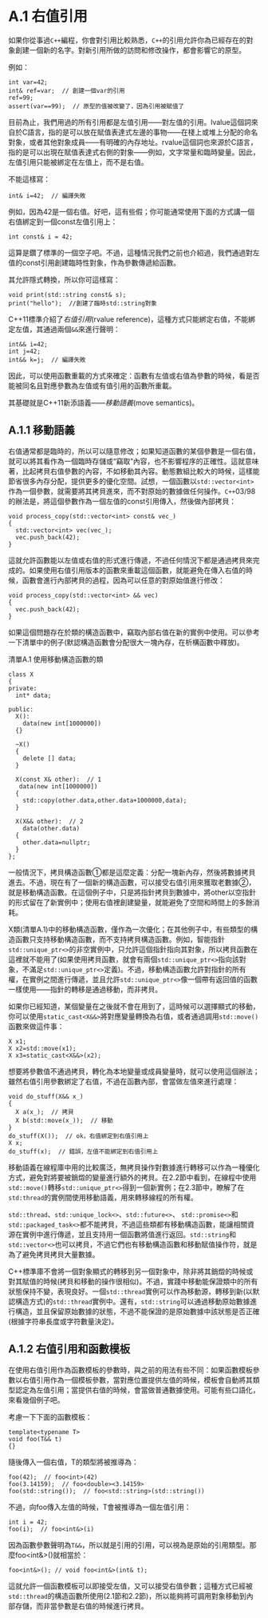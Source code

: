 # A.1 右值引用

如果你從事過`C++`編程，你會對引用比較熟悉，`C++`的引用允許你為已經存在的對象創建一個新的名字。對新引用所做的訪問和修改操作，都會影響它的原型。

例如：

```
int var=42;
int& ref=var;  // 創建一個var的引用
ref=99;
assert(var==99);  // 原型的值被改變了，因為引用被賦值了
```

目前為止，我們用過的所有引用都是左值引用——對左值的引用。lvalue這個詞來自於C語言，指的是可以放在賦值表達式左邊的事物——在棧上或堆上分配的命名對象，或者其他對象成員——有明確的內存地址。rvalue這個詞也來源於C語言，指的是可以出現在賦值表達式右側的對象——例如，文字常量和臨時變量。因此，左值引用只能被綁定在左值上，而不是右值。

不能這樣寫：

```
int& i=42;  // 編譯失敗
```

例如，因為42是一個右值。好吧，這有些假；你可能通常使用下面的方式講一個右值綁定到一個const左值引用上：

```
int const& i = 42;
```

這算是鑽了標準的一個空子吧。不過，這種情況我們之前也介紹過，我們通過對左值的const引用創建臨時性對象，作為參數傳遞給函數。

其允許隱式轉換，所以你可這樣寫：

```
void print(std::string const& s);
print("hello");  //創建了臨時std::string對象
```

C++11標準介紹了*右值引用*(rvalue reference)，這種方式只能綁定右值，不能綁定左值，其通過兩個`&&`來進行聲明：

```
int&& i=42;
int j=42;
int&& k=j;  // 編譯失敗
```

因此，可以使用函數重載的方式來確定：函數有左值或右值為參數的時候，看是否能被同名且對應參數為左值或有值引用的函數所重載。

其基礎就是C++11新添語義——*移動語義*(move semantics)。

## A.1.1 移動語義

右值通常都是臨時的，所以可以隨意修改；如果知道函數的某個參數是一個右值，就可以將其看作為一個臨時存儲或“竊取”內容，也不影響程序的正確性。這就意味著，比起拷貝右值參數的內容，不如移動其內容。動態數組比較大的時候，這樣能節省很多內存分配，提供更多的優化空間。試想，一個函數以`std::vector<int>`作為一個參數，就需要將其拷貝進來，而不對原始的數據做任何操作。`C++`03/98的辦法是，將這個參數作為一個左值的const引用傳入，然後做內部拷貝：

```
void process_copy(std::vector<int> const& vec_)
{
  std::vector<int> vec(vec_);
  vec.push_back(42);
}
```

這就允許函數能以左值或右值的形式進行傳遞，不過任何情況下都是通過拷貝來完成的。如果使用右值引用版本的函數來重載這個函數，就能避免在傳入右值的時候，函數會進行內部拷貝的過程，因為可以任意的對原始值進行修改：

```
void process_copy(std::vector<int> && vec)
{
  vec.push_back(42);
}
```

如果這個問題存在於類的構造函數中，竊取內部右值在新的實例中使用。可以參考一下清單中的例子(默認構造函數會分配很大一塊內存，在析構函數中釋放)。

清單A.1 使用移動構造函數的類

```
class X
{
private:
  int* data;

public:
  X():
    data(new int[1000000])
  {}

  ~X()
  {
    delete [] data;
  }

  X(const X& other):  // 1
   data(new int[1000000])
  {
    std::copy(other.data,other.data+1000000,data);
  }
  
  X(X&& other):  // 2
    data(other.data)
  {
    other.data=nullptr;
  }
};
```

一般情況下，拷貝構造函數①都是這麼定義：分配一塊新內存，然後將數據拷貝進去。不過，現在有了一個新的構造函數，可以接受右值引用來獲取老數據②，就是移動構造函數。在這個例子中，只是將指針拷貝到數據中，將other以空指針的形式留在了新實例中；使用右值裡創建變量，就能避免了空間和時間上的多餘消耗。

X類(清單A.1)中的移動構造函數，僅作為一次優化；在其他例子中，有些類型的構造函數只支持移動構造函數，而不支持拷貝構造函數。例如，智能指針`std::unique_ptr<>`的非空實例中，只允許這個指針指向其對象，所以拷貝函數在這裡就不能用了(如果使用拷貝函數，就會有兩個`std::unique_ptr<>`指向該對象，不滿足`std::unique_ptr<>`定義)。不過，移動構造函數允許對指針的所有權，在實例之間進行傳遞，並且允許`std::unique_ptr<>`像一個帶有返回值的函數一樣使用——指針的轉移是通過移動，而非拷貝。

如果你已經知道，某個變量在之後就不會在用到了，這時候可以選擇顯式的移動，你可以使用`static_cast<X&&>`將對應變量轉換為右值，或者通過調用`std::move()`函數來做這件事：

```
X x1;
X x2=std::move(x1);
X x3=static_cast<X&&>(x2);
```

想要將參數值不通過拷貝，轉化為本地變量或成員變量時，就可以使用這個辦法；雖然右值引用參數綁定了右值，不過在函數內部，會當做左值來進行處理：

```
void do_stuff(X&& x_)
{
  X a(x_);  // 拷貝
  X b(std::move(x_));  // 移動
}
do_stuff(X());  // ok，右值綁定到右值引用上
X x;
do_stuff(x);  // 錯誤，左值不能綁定到右值引用上
```

移動語義在線程庫中用的比較廣泛，無拷貝操作對數據進行轉移可以作為一種優化方式，避免對將要被銷燬的變量進行額外的拷貝。在2.2節中看到，在線程中使用`std::move()`轉移`std::unique_ptr<>`得到一個新實例；在2.3節中，瞭解了在`std:thread`的實例間使用移動語義，用來轉移線程的所有權。

`std::thread`、`std::unique_lock<>`、`std::future<>`、 `std::promise<>`和`std::packaged_task<>`都不能拷貝，不過這些類都有移動構造函數，能讓相關資源在實例中進行傳遞，並且支持用一個函數將值進行返回。`std::string`和`std::vector<>`也可以拷貝，不過它們也有移動構造函數和移動賦值操作符，就是為了避免拷貝拷貝大量數據。

C++標準庫不會將一個對象顯式的轉移到另一個對象中，除非將其銷燬的時候或對其賦值的時候(拷貝和移動的操作很相似)。不過，實踐中移動能保證類中的所有狀態保持不變，表現良好。一個`std::thread`實例可以作為移動源，轉移到新(以默認構造方式)的`std::thread`實例中。還有，`std::string`可以通過移動原始數據進行構造，並且保留原始數據的狀態，不過不能保證的是原始數據中該狀態是否正確(根據字符串長度或字符數量決定)。

## A.1.2 右值引用和函數模板

在使用右值引用作為函數模板的參數時，與之前的用法有些不同：如果函數模板參數以右值引用作為一個模板參數，當對應位置提供左值的時候，模板會自動將其類型認定為左值引用；當提供右值的時候，會當做普通數據使用。可能有些口語化，來看幾個例子吧。

考慮一下下面的函數模板：

```
template<typename T>
void foo(T&& t)
{}
```

隨後傳入一個右值，T的類型將被推導為：

```
foo(42);  // foo<int>(42)
foo(3.14159);  // foo<double><3.14159>
foo(std::string());  // foo<std::string>(std::string())
```

不過，向foo傳入左值的時候，T會被推導為一個左值引用：

```
int i = 42;
foo(i);  // foo<int&>(i)
```

因為函數參數聲明為`T&&`，所以就是引用的引用，可以視為是原始的引用類型。那麼foo<int&>()就相當於：

```
foo<int&>(); // void foo<int&>(int& t);
```

這就允許一個函數模板可以即接受左值，又可以接受右值參數；這種方式已經被`std::thread`的構造函數所使用(2.1節和2.2節)，所以能夠將可調用對象移動到內部存儲，而非當參數是右值的時候進行拷貝。